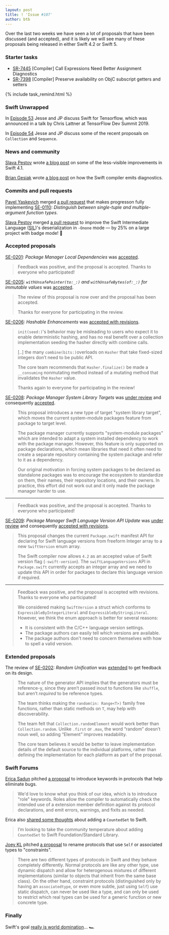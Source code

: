 ```yaml
---
layout: post
title: ! 'Issue #107'
author: btb
---
```


Over the last two weeks we have seen a lot of proposals that have been discussed (and accepted), and it is likely we will see many of these proposals being released in either Swift 4.2 or Swift 5.

<!--excerpt-->

### Starter tasks

- [SR-7445](https://bugs.swift.org/browse/SR-7445) [Compiler] Call Expressions Need Better Assignment Diagnostics
- [SR-7398](https://bugs.swift.org/browse/SR-7398) [Compiler] Preserve availability on ObjC subscript getters and setters

{% include task_remind.html %}

### Swift Unwrapped

In [Episode 53](https://spec.fm/podcasts/swift-unwrapped/130955) Jesse and JP discuss Swift for Tensorflow, which was announced in a talk by Chris Lattner at TensorFlow Dev Summit 2019.

In [Episode 54](https://spec.fm/podcasts/swift-unwrapped/130967) Jesse and JP discuss some of the recent proposals on `Collection` and `Sequence`.

### News and community

[Slava Pestov](https://twitter.com/slava_pestov) wrote [a blog post](https://medium.com/@slavapestov/behind-the-scenes-improvements-in-swift-4-1-269dd56e30c2) on some of the less-visible improvements in Swift 4.1.

[Brian Gesiak](https://twitter.com/modocache) wrote [a blog post](https://modocache.io/swift-compiler-diagnostics-part-1) on how the Swift compiler emits diagnostics.

### Commits and pull requests

[Pavel Yaskevich](https://github.com/xedin) merged [a pull request](https://github.com/apple/swift/pull/15843) that makes progresson fully implementing [SE-0110](https://github.com/apple/swift-evolution/blob/master/proposals/0110-distingish-single-tuple-arg.md): *Distinguish between	single-tuple and multiple-argument function types*.

[Slava Pestov](https://twitter.com/slava_pestov) merged [a pull request](https://github.com/apple/swift/pull/15894) to improve the Swift Intermediate Language ([SIL](https://github.com/apple/swift/blob/master/docs/SIL.rst))'s deserialization in `-Onone` mode — by 25% on a large project with badge mode! 👏

### Accepted proposals

[SE-0201](https://github.com/apple/swift-evolution/blob/master/proposals/0201-package-manager-local-dependencies.md): *Package Manager Local Dependencies* was [accepted](https://forums.swift.org/t/se-0201-package-manager-local-dependencies/11286/17).

> Feedback was positive, and the proposal is accepted. Thanks to everyone who participated!

[SE-0205](https://github.com/apple/swift-evolution/blob/master/proposals/0205-withUnsafePointer-for-lets.md): *`withUnsafePointer(to:_:)` and `withUnsafeBytes(of:_:)` for immutable values* was [accepted](https://forums.swift.org/t/accepted-se-0205-withunsafepointer-to-and-withunsafebytes-of-for-immutable-values/11966).

> The review of this proposal is now over and the proposal has been accepted.
>
> Thanks for everyone for participating in the review.

[SE-0206](https://github.com/apple/swift-evolution/blob/master/proposals/0206-hashable-enhancements.md): *Hashable Enhancements* was [accepted with revisions](https://forums.swift.org/t/accepted-se-0206-hashable-enhancements/11675/115).

> `init(seed:)`'s behavior may be misleading to users who expect it to enable deterministic hashing, and has no real benefit over a collection implementation seeding the hasher directly with combine calls.
>
> [..] the many `combine(bits:)`overloads on `Hasher` that take fixed-sized integers don’t need to be public API.
>
> The core team recommends that `Hasher.finalize()` be made a `__consuming` nonmutating method instead of a mutating method that invalidates the `Hasher` value.
> 
> Thanks again to everyone for participating in the review!

[SE-0208](https://github.com/apple/swift-evolution/blob/master/proposals/0208-package-manager-system-library-targets.md): *Package Manager System Library Targets* was [under review](https://forums.swift.org/t/se-0208-package-manager-system-library-targets/11735) and consequently [accepted](https://forums.swift.org/t/se-0208-package-manager-system-library-targets/11735/16).

> This proposal introduces a new type of target "system library target", which moves the current system-module packages feature from package to target level.
>
> The package manager currently supports "system-module packages" which are intended to adapt a system installed dependency to work with the package manager. However, this feature is only supported on package declarations, which mean libraries that need it often need to create a separate repository containing the system package and refer to it as a dependency.
>
> Our original motivation in forcing system packages to be declared as standalone packages was to encourage the ecosystem to standardize on them, their names, their repository locations, and their owners. In practice, this effort did not work out and it only made the package manager harder to use.

---

> Feedback was positive, and the proposal is accepted. Thanks to everyone who participated!

[SE-0209](https://github.com/apple/swift-evolution/blob/master/proposals/0209-package-manager-swift-lang-version-update.md): *Package Manager Swift Language Version API Update* was [under review](https://forums.swift.org/t/se-0209-package-manager-swift-language-version-api-update/11815) and consequently [accepted with revisions](https://forums.swift.org/t/accepted-se-0209-package-manager-swift-language-version-api-update/11962).

> This proposal changes the current `Package.swift` manifest API for declaring for Swift language versions from freeform Integer array to a new `SwiftVersion` enum array.
>
> The Swift compiler now allows `4.2` as an accepted value of Swift version flag (`-swift-version`). The `swiftLanguageVersions` API in `Package.swift` currently accepts an integer array and we need to update this API in order for packages to declare this language version if required.

---

> Feedback was positive, and the proposal is accepted with revisions. Thanks to everyone who participated!
>
> We considered making `SwiftVersion` a struct which conforms to `ExpressibleByIntegerLiteral` and `ExpressibleByStringLiteral`. However, we think the enum approach is better for several reasons:
>
> - It is consistent with the C/C++ language version settings.
> - The package authors can easily tell which versions are available.
> - The package authors don't need to concern themselves with how to spell a valid version.

### Extended proposals

The review of [SE-0202](https://github.com/apple/swift-evolution/blob/master/proposals/0202-random-unification.md): *Random Unification* was [extended](https://forums.swift.org/t/se-0202-random-unification/11313/149) to get feedback on its design.

> The nature of the generator API implies that the generators must be reference-y, since they aren’t passed inout to functions like `shuffle`, but aren’t *required* to be reference types.
>
> The team thinks making the `random(in: Range<T>)` family free functions, rather than static methods on `T`, may help with discoverability.
>
> The team felt that `Collection.randomElement` would work better than `Collection.random`. Unlike `.first` or `.max`, the word “random” doesn’t noun well, so adding “Element” improves readability.
>
> The core team believes it would be better to leave implementation details of the default source to the individual platforms, rather than defining the implementation for each platform as part of the proposal.

### Swift Forums

[Erica Sadun](http://twitter.com/ericasadun/status/970754573609484288) pitched [a proposal](https://forums.swift.org/t/introducing-role-keywords-to-reduce-hard-to-find-bugs/6113) to introduce keywords in protocols that help eliminate bugs.

> We'd love to know what you think of our idea, which is to introduce "role" keywords. Roles allow the compiler to automatically check the intended use of a extension member definition against its protocol declarations, and emit errors, warnings, and fixits as needed.

Erica also [shared some thoughts](https://forums.swift.org/t/rfd-countedset/11792) about adding a `CountedSet` to Swift.

> I’m looking to take the community temperature about adding `CountedSet` to Swift Foundation/Standard Library.

[Joey KL](https://github.com/JoeyKL) pitched [a proposal](https://forums.swift.org/t/rename-protocols-that-use-self-or-associated-types-to-constraints-and-declare-them-as-such/11944) to rename protocols that use `Self` or associated types to "constraints".

> There are two different types of protocols in Swift and they behave completely differently. Normal protocols are like any other type, use dynamic dispatch and allow for heterogenous mixtures of different implementations (similar to objects that inherit from the same base class). On the other hand, constraint protocols (distinguished only by having an `associatedtype`, or even more subtle, just using `Self`) use static dispatch, can never be used like a type, and can only be used to restrict which real types can be used for a generic function or new concrete type.

### Finally

Swift's goal [really is world domination](https://twitter.com/Javi/status/985563399533686786)... 🏎
